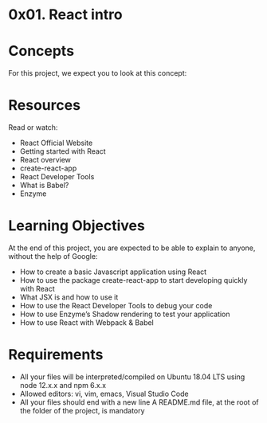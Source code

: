 # 0x01. React intro
# Concepts
For this project, we expect you to look at this concept:
# Resources
Read or watch:

- React Official Website
- Getting started with React
- React overview
- create-react-app
- React Developer Tools
- What is Babel?
- Enzyme
# Learning Objectives
At the end of this project, you are expected to be able to explain to anyone, without the help of Google:

- How to create a basic Javascript application using React
- How to use the package create-react-app to start developing quickly with React
- What JSX is and how to use it
- How to use the React Developer Tools to debug your code
- How to use Enzyme’s Shadow rendering to test your application
- How to use React with Webpack & Babel
# Requirements
- All your files will be interpreted/compiled on Ubuntu 18.04 LTS using node 12.x.x and npm 6.x.x
- Allowed editors: vi, vim, emacs, Visual Studio Code
- All your files should end with a new line
A README.md file, at the root of the folder of the project, is mandatory
